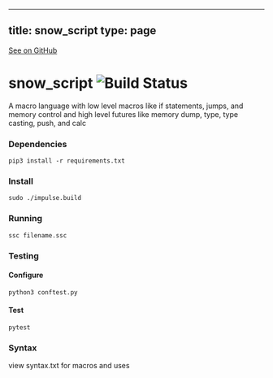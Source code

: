 
---
title: snow_script
type: page
---

[See on GitHub](https://github.com/jakeroggenbuck/snow_script/)

# snow_script ![Build Status](https://github.com/jakeroggenbuck/snow_script/workflows/pytest/badge.svg)
A macro language with low level macros like if statements, jumps, and memory control and high level futures like memory dump, type, type casting, push, and calc

### Dependencies
`pip3 install -r requirements.txt`

### Install
`sudo ./impulse.build`

### Running
`ssc filename.ssc`

### Testing
#### Configure
`python3 conftest.py`
#### Test
`pytest`

### Syntax
view syntax.txt for macros and uses
	
